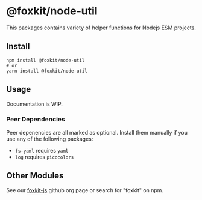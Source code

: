 # @foxkit/node-util

This packages contains variety of helper functions for Nodejs ESM projects.

## Install

```shell
npm install @foxkit/node-util
# or
yarn install @foxkit/node-util
```

## Usage

Documentation is WIP.

### Peer Dependencies

Peer depenencies are all marked as optional. Install them manually if you use any of the following packages:

- `fs-yaml` requires `yaml`
- `log` requires `picocolors`

## Other Modules

See our [foxkit-js](https://github.com/foxkit-js) github org page or search for "foxkit" on npm.
